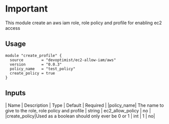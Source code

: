 # Important
This module create an aws iam role, role policy and profile for enabling
ec2 access

## Usage

```hcl
module "create_profile" {
  source        = "devoptimist/ec2-allow-iam/aws"
  version       = "0.0.3"
  policy_name   = "test_policy"
  create_policy = true
}
```

## Inputs

| Name | Description | Type | Default | Required |
|policy_name| The name to give to the role, role policy and profile | string | ec2_allow_policy | no |
|create_policy|Used as a boolean should only ever be 0 or 1 | int | 1 | no|


